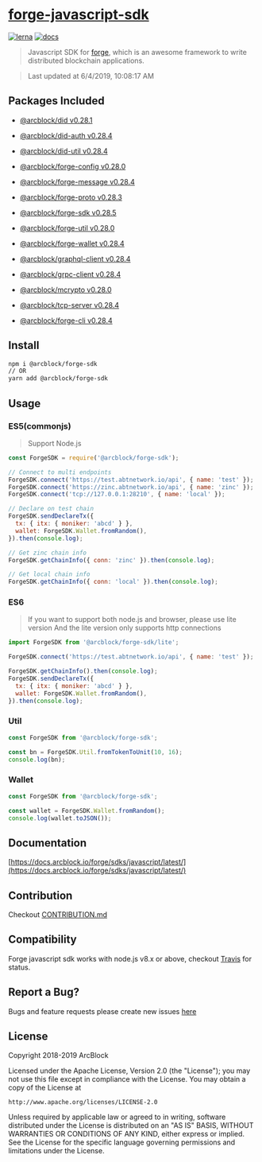 # [forge-javascript-sdk](https://github.com/ArcBlock/forge-js)

[![lerna](https://img.shields.io/badge/maintained%20with-lerna-cc00ff.svg)](https://lernajs.io/)
[![docs](https://img.shields.io/badge/powered%20by-arcblock-green.svg)](https://docs.arcblock.io)

> Javascript SDK for [forge](https://docs.arcblock.io/forge/latest/), which is an awesome framework to write distributed blockchain applications.

> Last updated at 6/4/2019, 10:08:17 AM

## Packages Included


- [@arcblock/did v0.28.1](./packages/did)
- [@arcblock/did-auth v0.28.4](./packages/did-auth)
- [@arcblock/did-util v0.28.4](./packages/did-util)
- [@arcblock/forge-config v0.28.0](./packages/forge-config)
- [@arcblock/forge-message v0.28.4](./packages/forge-message)
- [@arcblock/forge-proto v0.28.3](./packages/forge-proto)
- [@arcblock/forge-sdk v0.28.5](./packages/forge-sdk)
- [@arcblock/forge-util v0.28.0](./packages/forge-util)
- [@arcblock/forge-wallet v0.28.4](./packages/forge-wallet)
- [@arcblock/graphql-client v0.28.4](./packages/graphql-client)
- [@arcblock/grpc-client v0.28.4](./packages/grpc-client)
- [@arcblock/mcrypto v0.28.0](./packages/mcrypto)
- [@arcblock/tcp-server v0.28.4](./packages/tcp-server)

- [@arcblock/forge-cli v0.28.4](./apps/forge-cli)

## Install

```sh
npm i @arcblock/forge-sdk
// OR
yarn add @arcblock/forge-sdk
```


## Usage

### ES5(commonjs)

> Support Node.js

```js
const ForgeSDK = require('@arcblock/forge-sdk');

// Connect to multi endpoints
ForgeSDK.connect('https://test.abtnetwork.io/api', { name: 'test' });
ForgeSDK.connect('https://zinc.abtnetwork.io/api', { name: 'zinc' });
ForgeSDK.connect('tcp://127.0.0.1:28210', { name: 'local' });

// Declare on test chain
ForgeSDK.sendDeclareTx({
  tx: { itx: { moniker: 'abcd' } },
  wallet: ForgeSDK.Wallet.fromRandom(),
}).then(console.log);

// Get zinc chain info
ForgeSDK.getChainInfo({ conn: 'zinc' }).then(console.log);

// Get local chain info
ForgeSDK.getChainInfo({ conn: 'local' }).then(console.log);
```

### ES6

> If you want to support both node.js and browser, please use lite version
> And the lite version only supports http connections

```js
import ForgeSDK from '@arcblock/forge-sdk/lite';

ForgeSDK.connect('https://test.abtnetwork.io/api', { name: 'test' });

ForgeSDK.getChainInfo().then(console.log);
ForgeSDK.sendDeclareTx({
  tx: { itx: { moniker: 'abcd' } },
  wallet: ForgeSDK.Wallet.fromRandom(),
}).then(console.log);
```

### Util

```javascript
const ForgeSDK from '@arcblock/forge-sdk';

const bn = ForgeSDK.Util.fromTokenToUnit(10, 16);
console.log(bn);
```

### Wallet

```javascript
const ForgeSDK from '@arcblock/forge-sdk';

const wallet = ForgeSDK.Wallet.fromRandom();
console.log(wallet.toJSON());
```

## Documentation

[https://docs.arcblock.io/forge/sdks/javascript/latest/](https://docs.arcblock.io/forge/sdks/javascript/latest/)

## Contribution

Checkout [CONTRIBUTION.md](./CONTRIBUTION.md)

## Compatibility

Forge javascript sdk works with node.js v8.x or above, checkout [Travis](https://travis-ci.com/ArcBlock/forge-js/builds) for status.

## Report a Bug?

Bugs and feature requests please create new issues [here](https://github.com/ArcBlock/forge-js/issues)

## License

Copyright 2018-2019 ArcBlock

Licensed under the Apache License, Version 2.0 (the "License");
you may not use this file except in compliance with the License.
You may obtain a copy of the License at

    http://www.apache.org/licenses/LICENSE-2.0

Unless required by applicable law or agreed to in writing, software
distributed under the License is distributed on an "AS IS" BASIS,
WITHOUT WARRANTIES OR CONDITIONS OF ANY KIND, either express or implied.
See the License for the specific language governing permissions and
limitations under the License.
